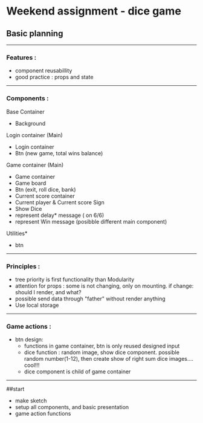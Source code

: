 # Weekend assignment - dice game
## Basic planning

___
### Features :
- component reusabillity
- good practice : props and state

___
### Components :
Base Container
- Background

Login container (Main)
- Login container
- Btn (new game, total wins balance)

Game container (Main)
- Game container
- Game board
- Btn (exit, roll dice, bank)
- Current score container
- Current player & Current score Sign
- Show Dice
- represent delay* message ( on 6/6)
- represent Win message (posibble different main component)

Utilities*
- btn

---
### Principles :
- tree priority is first functionality than Modularity
- attention for props : some is not changing, only on mounting. if change: should I render, and what?
- possible send data through "father" without render anything
- Use local storage

---
### Game actions :
- btn design:
    - functions in game container, btn is only reused designed input
    - dice function : random image, show dice component. possible random number(1-12), then create show of right sum dice images.... cool!!!
    - dice component is child of game container 
    
---

##start
- make sketch
- setup all components, and basic presentation
- game action functions


